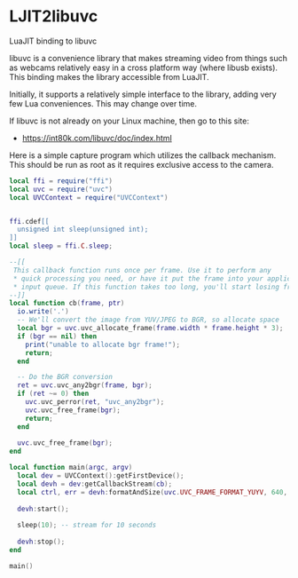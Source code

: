 # LJIT2libuvc
LuaJIT binding to libuvc

libuvc is a convenience library that makes streaming video from things such as webcams relatively easy in a cross platform way (where libusb exists).  This binding makes the library accessible from LuaJIT.

Initially, it supports a relatively simple interface to the library, adding very few Lua conveniences.  This may change over time.

If libuvc is not already on your Linux machine, then go to this site:
* https://int80k.com/libuvc/doc/index.html


Here is a simple capture program which utilizes the callback mechanism.  This should
be run as root as it requires exclusive access to the camera.

```lua
local ffi = require("ffi")
local uvc = require("uvc")
local UVCContext = require("UVCContext")


ffi.cdef[[
  unsigned int sleep(unsigned int);
]]
local sleep = ffi.C.sleep;

--[[
 This callback function runs once per frame. Use it to perform any
 * quick processing you need, or have it put the frame into your application's
 * input queue. If this function takes too long, you'll start losing frames.
--]]
local function cb(frame, ptr)
  io.write('.')
  -- We'll convert the image from YUV/JPEG to BGR, so allocate space
  local bgr = uvc.uvc_allocate_frame(frame.width * frame.height * 3);
  if (bgr == nil) then
    print("unable to allocate bgr frame!");
    return;
  end

  -- Do the BGR conversion
  ret = uvc.uvc_any2bgr(frame, bgr);
  if (ret ~= 0) then
    uvc.uvc_perror(ret, "uvc_any2bgr");
    uvc.uvc_free_frame(bgr);
    return;
  end
  
  uvc.uvc_free_frame(bgr);
end

local function main(argc, argv) 
  local dev = UVCContext():getFirstDevice();
  local devh = dev:getCallbackStream(cb);
  local ctrl, err = devh:formatAndSize(uvc.UVC_FRAME_FORMAT_YUYV, 640, 480, 30);
 
  devh:start();      
  
  sleep(10); -- stream for 10 seconds
    
  devh:stop();
end

main()
```
